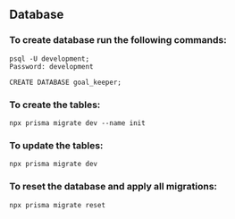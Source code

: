 ## Database

### To create database run the following commands:
```
psql -U development;
Password: development

CREATE DATABASE goal_keeper;
```

### To create the tables:
```
npx prisma migrate dev --name init
```

### To update the tables:
```
npx prisma migrate dev
```

### To reset the database and apply all migrations:
```
npx prisma migrate reset
```

